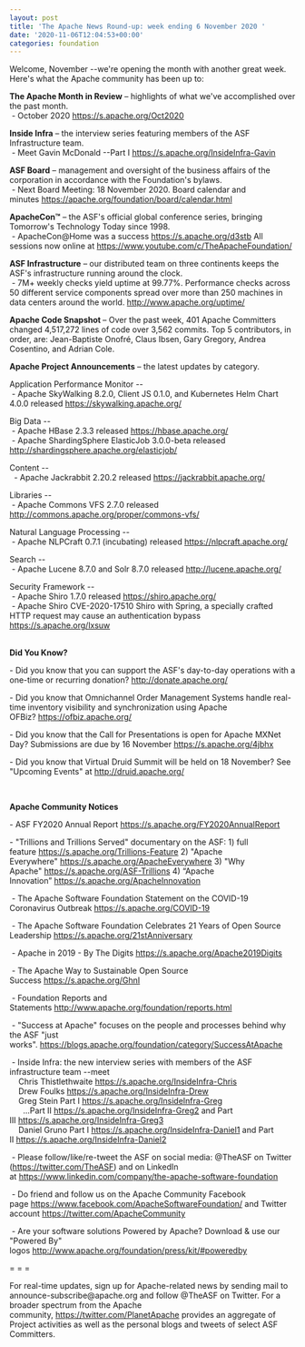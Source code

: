 ```yaml
---
layout: post
title: 'The Apache News Round-up: week ending 6 November 2020 '
date: '2020-11-06T12:04:53+00:00'
categories: foundation
---
```

<p></p><p></p><p></p><p></p><p></p><p></p><p>Welcome, November --we're opening the month with another great week. Here's what the Apache
 community has been up to:</p><p>
</p><p><span class="il" style=""><b>The Apache Month in Review</b>&nbsp;– highlights of what we've accomplished over the past month.&nbsp;&nbsp;<br>&nbsp;-&nbsp;</span>October 2020 <a href="https://s.apache.org/Oct2020" target="_blank">https://s.apache.org/Oct2020</a>&nbsp;</p><p><b><span class="il">Inside</span> <span class="il">Infra</span></b> – the interview series featuring members of the ASF Infrastructure team.<br>
&nbsp;- Meet Gavin McDonald --Part I <a href="https://s.apache.org/InsideInfra-Gavin" target="_blank">https://s.apache.org/InsideInfra-Gavin</a></p><span style="font-weight: 700;">ASF Board</span>&nbsp;– management and oversight of the business affairs of the corporation in accordance with the Foundation's bylaws.<br>&nbsp;- Next Board Meeting: 18 November 2020. Board calendar and minutes&nbsp;<a href="https://apache.org/foundation/board/calendar.html" target="_blank">https://apache.org/foundation/board/calendar.html</a><p></p><p><span style="font-weight: 700;">ApacheCon™</span>&nbsp;– the ASF's official global conference series, bringing Tomorrow's Technology Today since 1998.<br>&nbsp;- ApacheCon@Home was a success&nbsp;<a href="https://s.apache.org/d3stb" target="_blank">https://s.apache.org/d3stb</a>&nbsp;All sessions now online at <a href="https://www.youtube.com/c/TheApacheFoundation/" target="_blank">https://www.youtube.com/c/TheApacheFoundation/</a>&nbsp; <br></p><p><span style="font-weight: 700;">ASF Infrastructure</span>&nbsp;– our distributed team on three continents keeps the ASF's infrastructure running around the clock.<br>&nbsp;-
 7M+ weekly checks yield uptime at 99.77%. Performance checks across 50 
different service components spread over more than 250 machines in data 
centers around the world.&nbsp;<a href="http://www.apache.org/uptime/" target="_blank">http://www.apache.org/uptime/</a><br></p><p><span style="font-weight: 700;">Apache Code Snapshot&nbsp;</span>– Over the past week, 401 Apache Committers changed 4,517,272 lines of code over 3,562 commits. Top 5 contributors, in order, are: Jean-Baptiste Onofré, Claus Ibsen, Gary Gregory, Andrea Cosentino, and Adrian Cole. &nbsp; &nbsp; &nbsp; </p><p><span style="font-weight: 700;">Apache Project Announcements</span>&nbsp;– the latest updates by category.</p>Application Performance Monitor --<br>&nbsp;- Apache SkyWalking 8.2.0, Client JS 0.1.0, and Kubernetes Helm Chart 4.0.0 released <a href="https://skywalking.apache.org/" target="_blank">https://skywalking.apache.org/</a><br><p></p><p>Big Data --<br>&nbsp;- Apache <span class="il">HBase</span> 2.3.3 released <a href="https://hbase.apache.org/" rel="noreferrer" target="_blank" data-saferedirecturl="https://www.google.com/url?q=https://hbase.apache.org/&amp;source=gmail&amp;ust=1604674335130000&amp;usg=AFQjCNH3JagL-2Wu7rNnoxN0En4rZYOKUA">https://<span class="il">hbase</span>.apache.org/</a><br>&nbsp;- Apache ShardingSphere ElasticJob 3.0.0-beta released <a href="http://shardingsphere.apache.org/elasticjob/" target="_blank">http://shardingsphere.apache.org/elasticjob/</a><br></p><p>Content --<br>
&nbsp; - Apache <span class="il">Jackrabbit</span> 2.20.2 released <a href="https://jackrabbit.apache.org/" rel="noreferrer" target="_blank" data-saferedirecturl="https://www.google.com/url?q=https://jackrabbit.apache.org/&amp;source=gmail&amp;ust=1604750041630000&amp;usg=AFQjCNFJtbjQTvNIykkupCN0pnOhdWy4Kg">https://<span class="il">jackrabbit</span>.apache.org/</a></p>Libraries --<br>&nbsp;- Apache Commons VFS 2.7.0 released <a href="http://commons.apache.org/proper/commons-vfs/" target="_blank">http://commons.apache.org/proper/commons-vfs/</a><a href="http://commons.apache.org/proper/commons-vfs/" target="_blank"></a><p></p><p>Natural Language Processing --<br>&nbsp;- Apache <span class="il">NLPCraft</span> 0.7.1 (incubating) released <a href="https://nlpcraft.apache.org/" rel="noreferrer" target="_blank" data-saferedirecturl="https://www.google.com/url?q=https://nlpcraft.apache.org/&amp;source=gmail&amp;ust=1604673972765000&amp;usg=AFQjCNHReqlnZZD8EN7Ew-EJHmIXrd0E3A">https://<span class="il">nlpcraft</span>.apache.org/</a></p><p>Search --<br>&nbsp;- Apache Lucene 8.7.0 and <span class="il">Solr</span> 8.7.0 released <a href="http://lucene.apache.org/" target="_blank">http://lucene.apache.org/</a><a href="http://lucene.apache.org/" rel="noreferrer" target="_blank" data-saferedirecturl="https://www.google.com/url?q=http://lucene.apache.org/&amp;source=gmail&amp;ust=1604674291532000&amp;usg=AFQjCNFTBYb4mxdPBGbKOgqnsmvOTE9Uwg"></a></p><p>Security Framework --<br>&nbsp;- Apache Shiro 1.7.0 released <a href="https://shiro.apache.org/" target="_blank">https://shiro.apache.org/</a><br>&nbsp;- Apache Shiro CVE-2020-17510 Shiro with Spring, a specially crafted HTTP request may cause an authentication bypass <a href="https://s.apache.org/lxsuw" target="_blank">https://s.apache.org/lxsuw</a><br><span style="font-weight: 700;"></span><br><span style="font-weight: 700;"></span></p><p><span style="font-weight: 700;">Did You Know?</span></p><p>- Did you know that you can support the ASF's day-to-day operations with a one-time or recurring donation?&nbsp;<a href="http://donate.apache.org/" target="_blank">http://donate.apache.org/</a>&nbsp;<br></p><p>- Did you know that Omnichannel Order Management Systems handle&nbsp;real-time inventory visibility and synchronization using Apache OFBiz?&nbsp;<a href="https://ofbiz.apache.org/" target="_blank">https://ofbiz.apache.org/</a><a href="https://ofbiz.apache.org/" target="_blank"></a></p><p>- Did you know that the Call for Presentations is open for Apache MXNet Day? Submissions are due by 16 November&nbsp;<a href="https://s.apache.org/4jbhx" target="_blank">https://s.apache.org/4jbhx</a>&nbsp;</p><p>- Did you know that&nbsp;Virtual Druid Summit will be held on 18 November?&nbsp;See "Upcoming Events" at&nbsp;<a href="http://druid.apache.org/">http://druid.apache.org/</a><br></p><div><br></div><p><span style="font-weight: 700;">Apache Community Notices</span><br></p><p>- ASF FY2020 Annual Report&nbsp;<a href="https://s.apache.org/FY2020AnnualReport" target="_blank">https://s.apache.org/FY2020AnnualReport</a>&nbsp;</p><p>- "Trillions and Trillions Served" documentary on the ASF: 1) full feature&nbsp;<a href="https://s.apache.org/Trillions-Feature" target="_blank">https://s.apache.org/Trillions-Feature</a>&nbsp;2) "Apache Everywhere"&nbsp;<a href="https://s.apache.org/ApacheEverywhere" target="_blank">https://s.apache.org/ApacheEverywhere</a>&nbsp;3) "Why Apache"&nbsp;<a href="https://s.apache.org/ASF-Trillions" target="_blank">https://s.apache.org/ASF-Trillions</a>&nbsp;4)&nbsp;“Apache Innovation”&nbsp;<a href="https://s.apache.org/ApacheInnovation" target="_blank">https://s.apache.org/ApacheInnovation</a>&nbsp;</p><p>&nbsp;- The Apache Software Foundation Statement on the COVID-19 Coronavirus Outbreak&nbsp;<a href="https://s.apache.org/COVID-19" target="_blank">https://s.apache.org/COVID-19</a>&nbsp;&nbsp;</p><p>&nbsp;- The Apache Software Foundation Celebrates 21 Years of Open Source Leadership&nbsp;<a href="https://s.apache.org/21stAnniversary" rel="noreferrer" target="_blank" data-saferedirecturl="https://www.google.com/url?q=https://s.apache.org/21stAnniversary&amp;source=gmail&amp;ust=1586580638108000&amp;usg=AFQjCNHhBfHrSsg8TFX4Lwsa4GFZdonhcA">https://s.apache.org/21stAnniv<wbr>ersary</a></p><p>&nbsp;- Apache in 2019 - By The Digits&nbsp;<a href="https://s.apache.org/Apache2019Digits">https://s.apache.org/Apache2019Digits</a></p><p>&nbsp;- The Apache Way to Sustainable Open Source Success&nbsp;<a href="https://s.apache.org/GhnI">https://s.apache.org/GhnI</a></p><p>&nbsp;- Foundation Reports and Statements&nbsp;<a href="http://www.apache.org/foundation/reports.html" target="_blank">http://www.apache.org/foundation/reports.html</a><br></p><p>&nbsp;- "Success at Apache" focuses on the people and processes behind why the ASF "just works".&nbsp;<a href="https://blogs.apache.org/foundation/category/SuccessAtApache" target="_blank">https://blogs.apache.org/foundation/category/SuccessAtApache</a><br></p><div><p>&nbsp;- Inside Infra: the new interview series with members of the ASF infrastructure team --meet <br>&nbsp; &nbsp; Chris Thistlethwaite&nbsp;<a href="https://s.apache.org/InsideInfra-Chris" target="_blank">https://s.apache.org/InsideInfra-Chris</a><br>&nbsp; &nbsp; Drew Foulks&nbsp;<a href="https://s.apache.org/InsideInfra-Drew" rel="noreferrer" target="_blank" data-saferedirecturl="https://www.google.com/url?q=https://s.apache.org/InsideInfra-Drew&amp;source=gmail&amp;ust=1588339104628000&amp;usg=AFQjCNF9dVEn48pV7o9HBG14sP9uprU8Xw">https://s.apache.org/InsideInf<wbr>ra-Drew</a><br>&nbsp; &nbsp; Greg Stein Part I&nbsp;<a href="https://s.apache.org/InsideInfra-Greg" target="_blank">https://s.apache.org/InsideInfra-Greg</a><br>&nbsp; &nbsp; &nbsp; ...Part II&nbsp;<a href="https://s.apache.org/InsideInfra-Greg2" target="_blank">https://s.apache.org/InsideInfra-Greg2</a>&nbsp;and Part III&nbsp;<a href="https://s.apache.org/InsideInfra-Greg3" target="_blank">https://s.apache.org/InsideInfra-Greg3</a><br>&nbsp; &nbsp; Daniel Gruno Part I&nbsp;<a href="https://s.apache.org/InsideInfra-Daniel1" target="_blank">https://s.apache.org/InsideInfra-Daniel1</a>&nbsp;and Part II&nbsp;<a href="https://s.apache.org/InsideInfra-Daniel2" target="_blank">https://s.apache.org/InsideInfra-Daniel2</a> </p></div><div><p>&nbsp;- Please follow/like/re-tweet the ASF on social media: @TheASF on Twitter (<a href="https://twitter.com/TheASF">https://twitter.com/TheASF</a>) and on LinkedIn at&nbsp;<a href="https://www.linkedin.com/company/the-apache-software-foundation">https://www.linkedin.com/company/the-apache-software-foundation</a></p><p>&nbsp;- Do friend and follow us on the Apache Community Facebook page&nbsp;<a href="https://www.facebook.com/ApacheSoftwareFoundation/">https://www.facebook.com/ApacheSoftwareFoundation/</a>&nbsp;and Twitter account&nbsp;<a href="https://twitter.com/ApacheCommunity">https://twitter.com/ApacheCommunity</a></p></div><div>&nbsp;- Are your software solutions Powered by Apache? Download &amp; use our "Powered By" logos&nbsp;<a href="http://www.apache.org/foundation/press/kit/#poweredby" target="_blank">http://www.apache.org/foundation/press/kit/#poweredby</a><br></div><p><span class="LrzXr"></span><span class="LrzXr"></span></p><div><p>= = =</p><p>For
 real-time updates, sign up for Apache-related news by sending mail to 
announce-subscribe@apache.org and follow @TheASF on Twitter. For a 
broader spectrum from the Apache community,&nbsp;<a href="https://twitter.com/PlanetApache">https://twitter.com/PlanetApache</a>&nbsp;provides an aggregate of Project activities as well as the personal blogs and tweets of select ASF Committers.</p></div><p></p><p></p><p></p><p></p><p></p><p></p><p></p>
